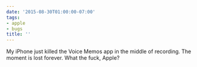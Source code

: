 ```yaml
---
date: '2015-08-30T01:00:00-07:00'
tags:
- apple
- bugs
title: ''
---
```


My iPhone just killed the Voice Memos app in the middle of recording. The moment is lost forever. What the fuck, Apple?
